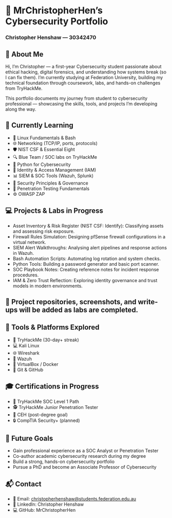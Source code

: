 # 🧠 MrChristopherHen’s Cybersecurity Portfolio

### Christopher Henshaw — 30342470

## 👋 About Me

Hi, I’m Christopher — a first-year Cybersecurity student passionate about ethical hacking, digital forensics, and understanding how systems break (so I can fix them).
I’m currently studying at Federation University, building my technical foundation through coursework, labs, and hands-on challenges from TryHackMe.

This portfolio documents my journey from student to cybersecurity professional — showcasing the skills, tools, and projects I’m developing along the way.

## 🧩 Currently Learning
- 🐧 Linux Fundamentals & Bash
- 🌐 Networking (TCP/IP, ports, protocols)
- 🛡️ NIST CSF & Essential Eight
- 🔍 Blue Team / SOC labs on TryHackMe
- 🐍 Python for Cybersecurity
- 🔐 Identity & Access Management (IAM)
- 📊 SIEM & SOC Tools (Wazuh, Splunk)
- 🧱 Security Principles & Governance
- 🧨 Penetration Testing Fundamentals
- ⚙️ OWASP ZAP

## 💻 Projects & Labs in Progress
- Asset Inventory & Risk Register (NIST CSF: Identify): Classifying assets and assessing risk exposure.
- Firewall Rules Simulation: Designing pfSense firewall configurations in a virtual network.
- SIEM Alert Walkthroughs: Analysing alert pipelines and response actions in Wazuh.
- Bash Automation Scripts: Automating log rotation and system checks.
- Python Tools: Building a password generator and basic port scanner.
- SOC Playbook Notes: Creating reference notes for incident response procedures.
- IAM & Zero Trust Reflection: Exploring identity governance and trust models in modern environments.

## 🧩 Project repositories, screenshots, and write-ups will be added as labs are completed.

## 🧰 Tools & Platforms Explored
- 🧠 TryHackMe (30-day+ streak)
- 💻 Kali Linux
- 🌐 Wireshark
- 🧱 Wazuh
- 🧩 VirtualBox / Docker
- 🔧 Git & GitHub

## 🎓 Certifications in Progress
- 🧠 TryHackMe SOC Level 1 Path
- 🕵️ TryHackMe Junior Penetration Tester
- 💼 CEH (post-degree goal)
- 🔒 CompTIA Security+ (planned)

## 🚀 Future Goals
- Gain professional experience as a SOC Analyst or Penetration Tester
- Co-author academic cybersecurity research during my degree
- Build a strong, hands-on cybersecurity portfolio
- Pursue a PhD and become an Associate Professor of Cybersecurity

## 📬 Contact

- 📧 Email: christopherhenshaw@students.federation.edu.au
- 🔗 LinkedIn: Christopher Henshaw
- 💻 GitHub: MrChristopherHen
